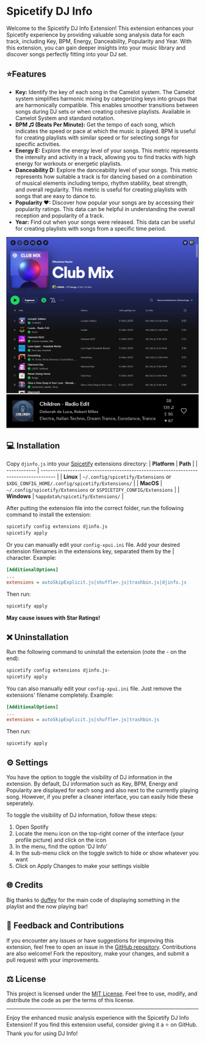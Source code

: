# Spicetify DJ Info

Welcome to the Spicetify DJ Info Extension! This extension enhances your Spicetify experience by providing valuable song analysis data for each track, including Key, BPM, Energy, Danceability, Popularity and Year. With this extension, you can gain deeper insights into your music library and discover songs perfectly fitting into your DJ set.

## ⭐Features

- **Key:** Identify the key of each song in the Camelot system. The Camelot system simplifies harmonic mixing by categorizing keys into groups that are harmonically compatible. This enables smoother transitions between songs during DJ sets or when creating cohesive playlists. Available in Camelot System and standard notation.
- **BPM ♫ (Beats Per Minute):** Get the tempo of each song, which indicates the speed or pace at which the music is played. BPM is useful for creating playlists with similar speed or for selecting songs for specific activities.
- **Energy E:** Explore the energy level of your songs. This metric represents the intensity and activity in a track, allowing you to find tracks with high energy for workouts or energetic playlists.
- **Danceability D:** Explore the danceability level of your songs. This metric represents how suitable a track is for dancing based on a combination of musical elements including tempo, rhythm stability, beat strength, and overall regularity. This metric is useful for creating playlists with songs that are easy to dance to.
- **Popularity ♥:** Discover how popular your songs are by accessing their popularity ratings. This data can be helpful in understanding the overall reception and popularity of a track.
- **Year:** Find out when your songs were released. This data can be useful for creating playlists with songs from a specific time period.

![Screenshot](img/playlist.png)
![Screenshot](img/now-playing.png)

## 💻 Installation

Copy `djinfo.js` into your [Spicetify](https://github.com/spicetify/spicetify-cli) extensions directory:
| **Platform** | **Path**                                                                             |
| ------------ | ------------------------------------------------------------------------------------ |
| **Linux**    | `~/.config/spicetify/Extensions` or `$XDG_CONFIG_HOME/.config/spicetify/Extensions/` |
| **MacOS**    | `~/.config/spicetify/Extensions` or `$SPICETIFY_CONFIG/Extensions`                   |
| **Windows**  | `%appdata%/spicetify/Extensions/`                                                    |

After putting the extension file into the correct folder, run the following command to install the extension:

```bash
spicetify config extensions djinfo.js
spicetify apply
```

Or you can manually edit your `config-xpui.ini` file. Add your desired extension filenames in the extensions key, separated them by the | character.
Example:

```ini
[AdditionalOptions]
...
extensions = autoSkipExplicit.js|shuffle+.js|trashbin.js|djinfo.js
```

Then run:

```bash
spicetify apply
```

**May cause issues with Star Ratings!**

## ❌ Uninstallation

Run the following command to uninstall the extension (note the - on the end):

```bash
spicetify config extensions djinfo.js-
spicetify apply
```

You can also manually edit your `config-xpui.ini` file. Just remove the extensions' filename completely.
Example:

```ini
[AdditionalOptions]
...
extensions = autoSkipExplicit.js|shuffle+.js|trashbin.js
```

Then run:

```bash
spicetify apply
```

## ⚙️ Settings

You have the option to toggle the visibility of DJ information in the extension. By default, DJ information such as Key, BPM, Energy and Popularity are displayed for each song and also next to the currently playing song. However, if you prefer a cleaner interface, you can easily hide these seperately.

To toggle the visibility of DJ information, follow these steps:

1. Open Spotify
2. Locate the menu icon on the top-right corner of the interface (your profile picture) and click on the icon
3. In the menu, find the option 'DJ Info'
4. In the sub-menu click on the toggle switch to hide or show whatever you want
5. Click on Apply Changes to make your settings visible


## 🌐 Credits

Big thanks to [duffey](https://github.com/Tetrax-10) for the main code of displaying something in the playlist and the now playing bar!

## 💬 Feedback and Contributions

If you encounter any issues or have suggestions for improving this extension, feel free to open an issue in the [GitHub repository](https://github.com/L3-N0X/spicetify-dj-info). Contributions are also welcome! Fork the repository, make your changes, and submit a pull request with your improvements.

## ⚖️ License

This project is licensed under the [MIT License](LICENSE.md). Feel free to use, modify, and distribute the code as per the terms of this license.

----
Enjoy the enhanced music analysis experience with the Spicetify DJ Info Extension! If you find this extension useful, consider giving it a ⭐️ on GitHub. Thank you for using DJ Info!
